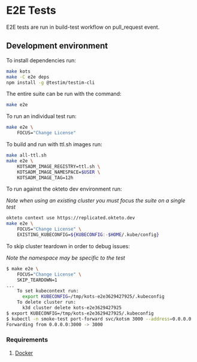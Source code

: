# E2E Tests

E2E tests are run in build-test workflow on pull_request event.

## Development environment

To install dependencies run:

```bash
make kots
make -C e2e deps
npm install -g @testim/testim-cli
```

The entire suite can be run with the command:

```bash
make e2e
```

To run an individual test run:

```bash
make e2e \
    FOCUS="Change License"
```

To build and run with ttl.sh images run:

```bash
make all-ttl.sh
make e2e \
    KOTSADM_IMAGE_REGISTRY=ttl.sh \
    KOTSADM_IMAGE_NAMESPACE=$USER \
    KOTSADM_IMAGE_TAG=12h
```

To run against the okteto dev environment run:

*Note when using an existing cluster you must focus the suite on a single test*

```bash
okteto context use https://replicated.okteto.dev
make e2e \
    FOCUS="Change License" \
    EXISTING_KUBECONFIG=${KUBECONFIG:-$HOME/.kube/config}
```

To skip cluster teardown in order to debug issues:

*Note the namespace may be specific to the test*

```bash
$ make e2e \
    FOCUS="Change License" \
    SKIP_TEARDOWN=1
...
    To set kubecontext run:
      export KUBECONFIG=/tmp/kots-e2e3629427925/.kubeconfig
    To delete cluster run:
      k3d cluster delete kots-e2e3629427925
$ export KUBECONFIG=/tmp/kots-e2e3629427925/.kubeconfig
$ kubectl -n smoke-test port-forward svc/kotsm 3000 --address=0.0.0.0
Forwarding from 0.0.0.0:3000 -> 3000
```

### Requirements

1. [Docker](https://docs.docker.com/get-docker/)
